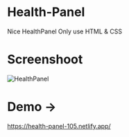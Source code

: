 # Health-Panel
Nice HealthPanel Only use HTML &amp; CSS

# Screenshoot
![HealthPanel](https://user-images.githubusercontent.com/67934444/153712583-aad8f875-2b57-48cc-8fb5-c7b2deca0761.png)

# Demo ->
https://health-panel-105.netlify.app/
